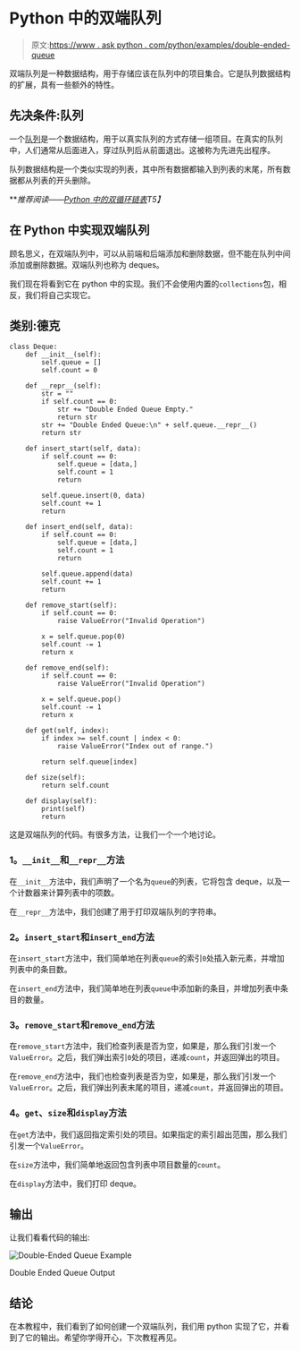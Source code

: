 # Python 中的双端队列

> 原文:[https://www . ask python . com/python/examples/double-ended-queue](https://www.askpython.com/python/examples/double-ended-queue)

双端队列是一种数据结构，用于存储应该在队列中的项目集合。它是队列数据结构的扩展，具有一些额外的特性。

## 先决条件:队列

一个[队列](https://www.askpython.com/python-modules/python-queue)是一个数据结构，用于以真实队列的方式存储一组项目。在真实的队列中，人们通常从后面进入，穿过队列后从前面退出。这被称为先进先出程序。

队列数据结构是一个类似实现的列表，其中所有数据都输入到列表的末尾，所有数据都从列表的开头删除。

***推荐阅读——[Python 中的双循环链表](https://www.askpython.com/python/examples/doubly-circular-linked-list)*T5】**

## 在 Python 中实现双端队列

顾名思义，在双端队列中，可以从前端和后端添加和删除数据，但不能在队列中间添加或删除数据。双端队列也称为 deques。

我们现在将看到它在 python 中的实现。我们不会使用内置的`collections`包，相反，我们将自己实现它。

## 类别:德克

```
class Deque:
    def __init__(self):
        self.queue = []
        self.count = 0

    def __repr__(self):
        str = ""
        if self.count == 0:
            str += "Double Ended Queue Empty."
            return str
        str += "Double Ended Queue:\n" + self.queue.__repr__()
        return str

    def insert_start(self, data):
        if self.count == 0:
            self.queue = [data,]
            self.count = 1
            return

        self.queue.insert(0, data)
        self.count += 1
        return

    def insert_end(self, data):
        if self.count == 0:
            self.queue = [data,]
            self.count = 1
            return

        self.queue.append(data)
        self.count += 1
        return

    def remove_start(self):
        if self.count == 0:
            raise ValueError("Invalid Operation")

        x = self.queue.pop(0)
        self.count -= 1
        return x

    def remove_end(self):
        if self.count == 0:
            raise ValueError("Invalid Operation")

        x = self.queue.pop()
        self.count -= 1
        return x

    def get(self, index):
        if index >= self.count | index < 0:
            raise ValueError("Index out of range.")

        return self.queue[index]

    def size(self):
        return self.count

    def display(self):
        print(self)
        return

```

这是双端队列的代码。有很多方法，让我们一个一个地讨论。

### 1。`__init__`和`__repr__`方法

在`__init__`方法中，我们声明了一个名为`queue`的列表，它将包含 deque，以及一个计数器来计算列表中的项数。

在`__repr__`方法中，我们创建了用于打印双端队列的字符串。

### 2。`insert_start`和`insert_end`方法

在`insert_start`方法中，我们简单地在列表`queue`的索引`0`处插入新元素，并增加列表中的条目数。

在`insert_end`方法中，我们简单地在列表`queue`中添加新的条目，并增加列表中条目的数量。

### 3。`remove_start`和`remove_end`方法

在`remove_start`方法中，我们检查列表是否为空，如果是，那么我们引发一个`ValueError`。之后，我们弹出索引`0`处的项目，递减`count`，并返回弹出的项目。

在`remove_end`方法中，我们也检查列表是否为空，如果是，那么我们引发一个`ValueError`。之后，我们弹出列表末尾的项目，递减`count`，并返回弹出的项目。

### 4。`get`、`size`和`display`方法

在`get`方法中，我们返回指定索引处的项目。如果指定的索引超出范围，那么我们引发一个`ValueError`。

在`size`方法中，我们简单地返回包含列表中项目数量的`count`。

在`display`方法中，我们打印 deque。

## 输出

让我们看看代码的输出:

![Double-Ended Queue  Example](../Images/48b2fc0724dcadca76d11b989bef7b8b.png)

Double Ended Queue Output

## 结论

在本教程中，我们看到了如何创建一个双端队列，我们用 python 实现了它，并看到了它的输出。希望你学得开心，下次教程再见。